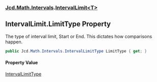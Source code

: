 ### [Jcd.Math.Intervals](Jcd.Math.Intervals.md 'Jcd.Math.Intervals').[IntervalLimit&lt;T&gt;](Jcd.Math.Intervals.IntervalLimit_T_.md 'Jcd.Math.Intervals.IntervalLimit<T>')

## IntervalLimit<T>.LimitType Property

The type of interval limit, Start or End. This dictates how comparisons happen.

```csharp
public Jcd.Math.Intervals.IntervalLimitType LimitType { get; }
```

#### Property Value
[IntervalLimitType](Jcd.Math.Intervals.IntervalLimitType.md 'Jcd.Math.Intervals.IntervalLimitType')